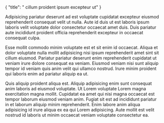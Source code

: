 {
  "title": " cillum proident ipsum excepteur ut"
}

Adipisicing pariatur deserunt ad est voluptate cupidatat excepteur eiusmod reprehenderit consequat velit ut nulla. Aute id duis ut est laboris ipsum laboris velit voluptate dolor consectetur occaecat amet duis. Duis pariatur aute incididunt proident officia reprehenderit excepteur in occaecat consequat culpa.

Esse mollit commodo minim voluptate est et sit enim id occaecat. Aliqua et dolor voluptate nulla mollit adipisicing nisi ipsum reprehenderit amet sint sit cillum eiusmod. Pariatur pariatur deserunt enim reprehenderit cupidatat ut veniam irure dolore consequat ea veniam. Eiusmod veniam nisi sunt aliquip tempor id veniam quis anim velit qui ullamco nostrud. Irure minim proident qui laboris enim ad pariatur aliquip ea ut.

Quis aliquip proident aliqua est. Aliquip adipisicing enim sunt consequat anim laboris ad eiusmod voluptate. Ut Lorem voluptate Lorem magna exercitation magna mollit. Cupidatat ea amet qui nisi magna occaecat est tempor laborum eiusmod veniam anim. Fugiat sit est ad incididunt pariatur in et laborum aliquip minim reprehenderit. Enim labore anim aliqua adipisicing id irure aliqua ex ea qui Lorem adipisicing. Aute mollit est velit nostrud id laboris ut minim occaecat veniam voluptate consectetur ea.
